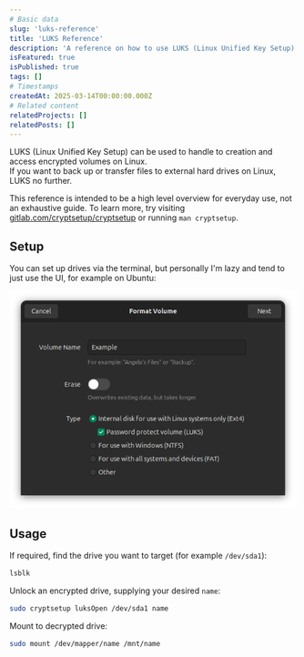 ```yaml
---
# Basic data
slug: 'luks-reference'
title: 'LUKS Reference'
description: 'A reference on how to use LUKS (Linux Unified Key Setup) for managing encrypted drives on Linux.'
isFeatured: true
isPublished: true
tags: []
# Timestamps
createdAt: 2025-03-14T00:00:00.000Z
# Related content
relatedProjects: []
relatedPosts: []
---
```


LUKS (Linux Unified Key Setup) can be used to handle to creation and access encrypted volumes on Linux.  
If you want to back up or transfer files to external hard drives on Linux, LUKS no further.

This reference is intended to be a high level overview for everyday use, not an exhaustive guide. To learn more, 
try visiting [gitlab.com/cryptsetup/cryptsetup](https://gitlab.com/cryptsetup/cryptsetup) or running `man cryptsetup`.

## Setup
You can set up drives via the terminal, but personally I'm lazy and tend to just use the UI, for example on Ubuntu:

![](./assets/luks-creation-01.png)


## Usage

If required, find the drive you want to target (for example `/dev/sda1`):
```bash
lsblk
```

Unlock an encrypted drive, supplying your desired `name`:
```bash
sudo cryptsetup luksOpen /dev/sda1 name
```

Mount to decrypted drive:
```bash
sudo mount /dev/mapper/name /mnt/name
```
